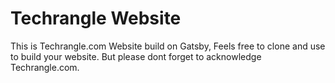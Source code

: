 # Techrangle Website 
This is Techrangle.com Website build on Gatsby, Feels free to clone and use to build your website. But please dont forget to acknowledge Techrangle.com.